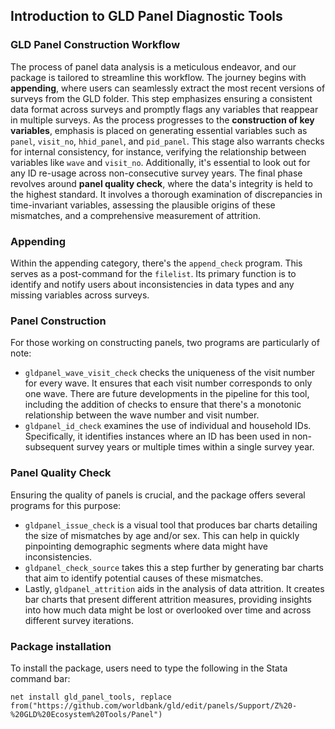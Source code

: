 ## Introduction to GLD Panel Diagnostic Tools

### GLD Panel Construction Workflow
The process of panel data analysis is a meticulous endeavor, and our package is tailored to streamline this workflow. The journey begins with **appending**, where users can seamlessly extract the most recent versions of surveys from the GLD folder. This step emphasizes ensuring a consistent data format across surveys and promptly flags any variables that reappear in multiple surveys. As the process progresses to the **construction of key variables**, emphasis is placed on generating essential variables such as `panel`, `visit_no`, `hhid_panel`, and `pid_panel`. This stage also warrants checks for internal consistency, for instance, verifying the relationship between variables like `wave` and `visit_no`. Additionally, it's essential to look out for any ID re-usage across non-consecutive survey years. The final phase revolves around **panel quality check**, where the data's integrity is held to the highest standard. It involves a thorough examination of discrepancies in time-invariant variables, assessing the plausible origins of these mismatches, and a comprehensive measurement of attrition.

### Appending
Within the appending category, there's the `append_check` program. This serves as a post-command for the `filelist`. Its primary function is to identify and notify users about inconsistencies in data types and any missing variables across surveys.

### Panel Construction
For those working on constructing panels, two programs are particularly of note:
- `gldpanel_wave_visit_check` checks the uniqueness of the visit number for every wave. It ensures that each visit number corresponds to only one wave. There are future developments in the pipeline for this tool, including the addition of checks to ensure that there's a monotonic relationship between the wave number and visit number.
- `gldpanel_id_check` examines the use of individual and household IDs. Specifically, it identifies instances where an ID has been used in non-subsequent survey years or multiple times within a single survey year.

### Panel Quality Check
Ensuring the quality of panels is crucial, and the package offers several programs for this purpose:
- `gldpanel_issue_check` is a visual tool that produces bar charts detailing the size of mismatches by age and/or sex. This can help in quickly pinpointing demographic segments where data might have inconsistencies.
- `gldpanel_check_source` takes this a step further by generating bar charts that aim to identify potential causes of these mismatches.
- Lastly, `gldpanel_attrition` aids in the analysis of data attrition. It creates bar charts that present different attrition measures, providing insights into how much data might be lost or overlooked over time and across different survey iterations.

### Package installation

To install the package, users need to type the following in the Stata command bar:

```
net install gld_panel_tools, replace from("https://github.com/worldbank/gld/edit/panels/Support/Z%20-%20GLD%20Ecosystem%20Tools/Panel")
```
